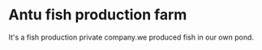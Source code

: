 

<h1>Antu fish production farm</h1>

<p>It's a fish production private company.we produced fish in our own pond.</p>

